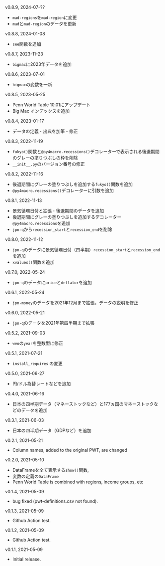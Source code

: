 v0.8.9, 2024-07-??
* `mad-regions`を`mad-region`に変更
* `mad`と`mad-region`のデータを更新

v0.8.8, 2024-01-08
* `see`関数を追加

v0.8.7, 2023-11-23
* `bigmac`に2023年データを追加

v0.8.6, 2023-07-01
* `bigmac`の変数を一新

v0.8.5, 2023-05-25
* Penn World Table 10.01にアップデート
* Big Mac インデックスを追加

v0.8.4, 2023-01-17
* データの定義・出典を加筆・修正

v0.8.3, 2022-11-19
* `fukyo()`関数と`@py4macro.recessions()`デコレーターで表示される後退期間のグレーの塗りつぶしの枠を削除
* `__init__.py`のバージョン番号の修正

v0.8.2, 2022-11-16
* 後退期間にグレーの塗りつぶしを追加する`fukyo()`関数を追加
* `@py4macro.recessions()`デコレーターに引数を追加

v0.8.1, 2022-11-13
* 景気循環日付と拡張・後退期間のデータを追加
* 後退期間にグレーの塗りつぶしを追加するデコレーター`@py4macro.recessions`を追加
* `jpn-q`から`recession_start`と`recession_end`を削除

v0.8.0, 2022-11-12
* `jpn-q`のデータに景気循環日付（四半期）`recession_start`と`recession_end`を追加
* `xvalues()`関数を追加

v0.7.0, 2022-05-24
* `jpn-q`のデータに`price`と`deflator`を追加

v0.6.1, 2022-05-24
* `jpn-money`のデータを2021年12月まで拡張，データの説明を修正

v0.6.0, 2022-05-21
* `jpn-q`のデータを2021年第四半期まで拡張

v0.5.2, 2021-09-03
* `weo`の`year`を整数型に修正

v0.5.1, 2021-07-21
* `install_requires` の変更

v0.5.0, 2021-06-27
* 円/ドル為替レートなどを追加

v0.4.0, 2021-06-16
* 日本の四半期データ（マネーストックなど）と177ヵ国のマネーストックなどのデータを追加

v0.3.1, 2021-06-03
* 日本の四半期データ（GDPなど）を追加

v0.2.1, 2021-05-21
* Column names, added to the original PWT, are changed

v0.2.0, 2021-05-10
* DataFrameを全て表示する`show()`関数, 
* 変数の定義の`DataFrame`
* Penn World Table is combined with regions, income groups, etc

v0.1.4, 2021-05-09
* bug fixed (pwt-definitions.csv not found).

v0.1.3, 2021-05-09
* Github Action test.

v0.1.2, 2021-05-09
* Github Action test.

v0.1.1, 2021-05-09
* Initial release.
